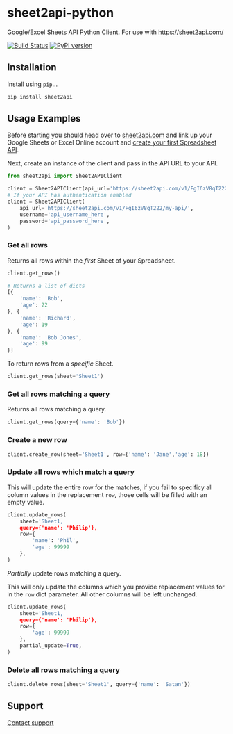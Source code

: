 # sheet2api-python

Google/Excel Sheets API Python Client. For use with https://sheet2api.com/

[![Build Status](https://travis-ci.org/ODwyerSoftware/sheet2api-python.svg?branch=master)](https://travis-ci.org/ODwyerSoftware/sheet2api-python) [![PyPI version](https://badge.fury.io/py/sheet2api.svg)](https://pypi.org/project/sheet2api/)

## Installation

Install using `pip`...

```bash
pip install sheet2api
```

## Usage Examples

Before starting you should head over to [sheet2api.com](https://sheet2api.com/documentation/) and link up your Google Sheets or Excel Online account and [create your first Spreadsheet API](https://sheet2api.com/account/create_spreadsheet).

Next, create an instance of the client and pass in the API URL to your API.

```python
from sheet2api import Sheet2APIClient

client = Sheet2APIClient(api_url='https://sheet2api.com/v1/FgI6zV8qT222/my-api/')
# If your API has authentication enabled
client = Sheet2APIClient(
    api_url='https://sheet2api.com/v1/FgI6zV8qT222/my-api/',
    username='api_username_here',
    password='api_password_here',
)
```

### Get all rows

Returns all rows within the *first* Sheet of your Spreadsheet.

```python
client.get_rows()

# Returns a list of dicts
[{
	'name': 'Bob',
	'age': 22
}, {
	'name': 'Richard',
	'age': 19
}, {
	'name': 'Bob Jones',
	'age': 99
}]
```

To return rows from a *specific* Sheet.


```python
client.get_rows(sheet='Sheet1')
```

### Get all rows matching a query

Returns all rows matching a query.

```python
client.get_rows(query={'name': 'Bob'})
```


### Create a new row

```python
client.create_row(sheet='Sheet1', row={'name': 'Jane','age': 18})
```

### Update all rows which match a query

This will update the entire row for the matches, if you fail to specificy all column values in the replacement `row`, those cells will be filled with an empty value.

```python
client.update_rows(
    sheet='Sheet1,
    query={'name': 'Philip'},
    row={
        'name': 'Phil',
        'age': 99999
    },
)
```

*Partially* update rows matching a query.

This will only update the columns which you provide replacement values for in the `row` dict parameter. All other columns will be left unchanged.

```python
client.update_rows(
    sheet='Sheet1,
    query={'name': 'Philip'},
    row={
        'age': 99999
    },
    partial_update=True,
)
```


### Delete all rows matching a query

```python
client.delete_rows(sheet='Sheet1', query={'name': 'Satan'})
```

## Support

[Contact support](https://sheet2api.com/contact/)
